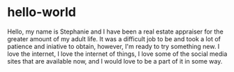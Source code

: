 # hello-world
Hello, my name is Stephanie and I have been a real estate appraiser for the greater amount of my adult life.  It was a difficult job to be and took a lot of patience and iniative to obtain, however, I'm ready to try something new.  I love the internet, I love the internet of things, I love some of the social media sites that are available now, and I would love to be a part of it in some way.

